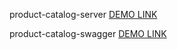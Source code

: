 product-catalog-server
[DEMO LINK](https://product-catalog-server-wzh2.onrender.com)

product-catalog-swagger
[DEMO LINK](https://product-catalog-server-wzh2.onrender.com/api-docs/)
